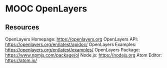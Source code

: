 # MOOC OpenLayers

## Resources
OpenLayers Homepage: https://openlayers.org
OpenLayers API: https://openlayers.org/en/latest/apidoc/
OpenLayers Examples: https://openlayers.org/en/latest/examples/
OpenLayers Package: https://www.npmjs.com/package/ol
Node.js: https://nodejs.org
Atom Editor: https://atom.io/
